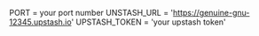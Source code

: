 PORT = your port number
UNSTASH_URL = 'https://genuine-gnu-12345.upstash.io'
UPSTASH_TOKEN = 'your upstash token'
